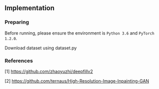 ## Implementation

### Preparing
Before running, please ensure the environment is `Python 3.6` and `PyTorch 1.2.0`.

Download dataset using dataset.py

### References

[1] https://github.com/zhaoyuzhi/deepfillv2

[2] https://github.com/ternaus/High-Resolution-Image-Inpainting-GAN
